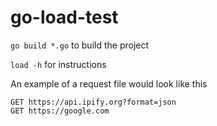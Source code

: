 # go-load-test

`go build *.go` to build the project

`load -h` for instructions

An example of a request file would look like this

```
GET https://api.ipify.org?format=json
GET https://google.com
```
